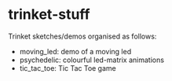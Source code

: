 trinket-stuff
=============

Trinket sketches/demos organised as follows:

+ moving_led: demo of a moving led
+ psychedelic: colourful led-matrix animations
+ tic_tac_toe: Tic Tac Toe game
